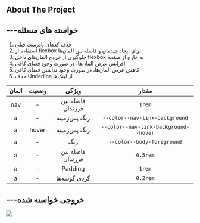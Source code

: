 ﻿<!-- ABOUT THE PROJECT -->
## About The Project

## ---خواسته های مسئله

1. حذف کدهای نادرست قبلی
2. استفاده از flexbox برای ایجاد چیدمان و فاصله بین المان‌ها
3. جلوگیری از خروج المان‌های داخل flexbox به خارج از صفحه
4. افزایش عرض المان‌ها، در صورت وجود فضای کافی
5. کاهش عرض المان‌ها، در صورت وجود نداشتن فضای کافی
6. حذف Underline از لینک‌ها


<table dir="auto">
<thead>
<tr>
<th align="center">مقدار</th>
<th align="center">ویژگی</th>
<th align="center">وضعیت</th>
<th align="center">المان</th>
</tr>
</thead>
<tbody>
<tr>
<td align="center"><code dir="ltr">1rem</code></td>
<td align="center">فاصله بین فرزندان</td>
<td align="center">-</td>
<td align="center">nav</td>
</tr>
<tr>
<td align="center"><code dir="ltr">--color--nav-link-background</code></td>
<td align="center">رنگ پس‌زمینه</td>
<td align="center">-</td>
<td align="center">a</td>
</tr>
<tr>
<td align="center"><code dir="ltr">--color--nav-link-background--hover</code></td>
<td align="center">رنگ پس‌زمینه</td>
<td align="center">hover</td>
<td align="center">a</td>
</tr>
<tr>
<td align="center"><code dir="ltr">--color--body-foreground</code></td>
<td align="center">رنگ</td>
<td align="center">-</td>
<td align="center">a</td>
</tr>
<tr>
<td align="center"><code dir="ltr">0.5rem</code></td>
<td align="center">فاصله بین فرزندان</td>
<td align="center">-</td>
<td align="center">a</td>
</tr>
<tr>
<td align="center"><code dir="ltr">1rem</code></td>
<td align="center">Padding</td>
<td align="center">-</td>
<td align="center">a</td>
</tr>
<tr>
<td align="center"><code dir="ltr">0.2rem</code></td>
<td align="center">گردی گوشه‌ها</td>
<td align="center">-</td>
<td align="center">a</td>
</tr>
</tbody>
</table>

## ---خروجی خواسته شده


<img src="challenge-02.gif"/>
